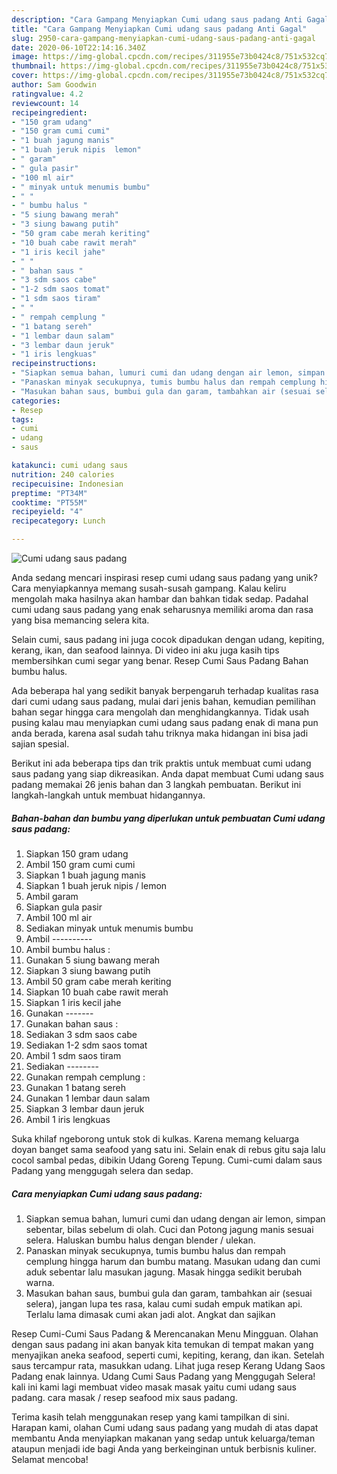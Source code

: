 ```yaml
---
description: "Cara Gampang Menyiapkan Cumi udang saus padang Anti Gagal"
title: "Cara Gampang Menyiapkan Cumi udang saus padang Anti Gagal"
slug: 2950-cara-gampang-menyiapkan-cumi-udang-saus-padang-anti-gagal
date: 2020-06-10T22:14:16.340Z
image: https://img-global.cpcdn.com/recipes/311955e73b0424c8/751x532cq70/cumi-udang-saus-padang-foto-resep-utama.jpg
thumbnail: https://img-global.cpcdn.com/recipes/311955e73b0424c8/751x532cq70/cumi-udang-saus-padang-foto-resep-utama.jpg
cover: https://img-global.cpcdn.com/recipes/311955e73b0424c8/751x532cq70/cumi-udang-saus-padang-foto-resep-utama.jpg
author: Sam Goodwin
ratingvalue: 4.2
reviewcount: 14
recipeingredient:
- "150 gram udang"
- "150 gram cumi cumi"
- "1 buah jagung manis"
- "1 buah jeruk nipis  lemon"
- " garam"
- " gula pasir"
- "100 ml air"
- " minyak untuk menumis bumbu"
- " "
- " bumbu halus "
- "5 siung bawang merah"
- "3 siung bawang putih"
- "50 gram cabe merah keriting"
- "10 buah cabe rawit merah"
- "1 iris kecil jahe"
- " "
- " bahan saus "
- "3 sdm saos cabe"
- "1-2 sdm saos tomat"
- "1 sdm saos tiram"
- " "
- " rempah cemplung "
- "1 batang sereh"
- "1 lembar daun salam"
- "3 lembar daun jeruk"
- "1 iris lengkuas"
recipeinstructions:
- "Siapkan semua bahan, lumuri cumi dan udang dengan air lemon, simpan sebentar, bilas sebelum di olah. Cuci dan Potong jagung manis sesuai selera. Haluskan bumbu halus dengan blender / ulekan."
- "Panaskan minyak secukupnya, tumis bumbu halus dan rempah cemplung hingga harum dan bumbu matang. Masukan udang dan cumi aduk sebentar lalu masukan jagung. Masak hingga sedikit berubah warna."
- "Masukan bahan saus, bumbui gula dan garam, tambahkan air (sesuai selera), jangan lupa tes rasa, kalau cumi sudah empuk matikan api. Terlalu lama dimasak cumi akan jadi alot. Angkat dan sajikan"
categories:
- Resep
tags:
- cumi
- udang
- saus

katakunci: cumi udang saus 
nutrition: 240 calories
recipecuisine: Indonesian
preptime: "PT34M"
cooktime: "PT55M"
recipeyield: "4"
recipecategory: Lunch

---
```



![Cumi udang saus padang](https://img-global.cpcdn.com/recipes/311955e73b0424c8/751x532cq70/cumi-udang-saus-padang-foto-resep-utama.jpg)

Anda sedang mencari inspirasi resep cumi udang saus padang yang unik? Cara menyiapkannya memang susah-susah gampang. Kalau keliru mengolah maka hasilnya akan hambar dan bahkan tidak sedap. Padahal cumi udang saus padang yang enak seharusnya memiliki aroma dan rasa yang bisa memancing selera kita.

Selain cumi, saus padang ini juga cocok dipadukan dengan udang, kepiting, kerang, ikan, dan seafood lainnya. Di video ini aku juga kasih tips membersihkan cumi segar yang benar. Resep Cumi Saus Padang Bahan bumbu halus.

Ada beberapa hal yang sedikit banyak berpengaruh terhadap kualitas rasa dari cumi udang saus padang, mulai dari jenis bahan, kemudian pemilihan bahan segar hingga cara mengolah dan menghidangkannya. Tidak usah pusing kalau mau menyiapkan cumi udang saus padang enak di mana pun anda berada, karena asal sudah tahu triknya maka hidangan ini bisa jadi sajian spesial.


Berikut ini ada beberapa tips dan trik praktis untuk membuat cumi udang saus padang yang siap dikreasikan. Anda dapat membuat Cumi udang saus padang memakai 26 jenis bahan dan 3 langkah pembuatan. Berikut ini langkah-langkah untuk membuat hidangannya.

<!--inarticleads1-->

##### Bahan-bahan dan bumbu yang diperlukan untuk pembuatan Cumi udang saus padang:

1. Siapkan 150 gram udang
1. Ambil 150 gram cumi cumi
1. Siapkan 1 buah jagung manis
1. Siapkan 1 buah jeruk nipis / lemon
1. Ambil  garam
1. Siapkan  gula pasir
1. Ambil 100 ml air
1. Sediakan  minyak untuk menumis bumbu
1. Ambil  ----------
1. Ambil  bumbu halus :
1. Gunakan 5 siung bawang merah
1. Siapkan 3 siung bawang putih
1. Ambil 50 gram cabe merah keriting
1. Siapkan 10 buah cabe rawit merah
1. Siapkan 1 iris kecil jahe
1. Gunakan  -------
1. Gunakan  bahan saus :
1. Sediakan 3 sdm saos cabe
1. Sediakan 1-2 sdm saos tomat
1. Ambil 1 sdm saos tiram
1. Sediakan  --------
1. Gunakan  rempah cemplung :
1. Gunakan 1 batang sereh
1. Gunakan 1 lembar daun salam
1. Siapkan 3 lembar daun jeruk
1. Ambil 1 iris lengkuas


Suka khilaf ngeborong untuk stok di kulkas. Karena memang keluarga doyan banget sama seafood yang satu ini. Selain enak di rebus gitu saja lalu cocol sambal pedas, dibikin Udang Goreng Tepung. Cumi-cumi dalam saus Padang yang menggugah selera dan sedap. 

<!--inarticleads2-->

##### Cara menyiapkan Cumi udang saus padang:

1. Siapkan semua bahan, lumuri cumi dan udang dengan air lemon, simpan sebentar, bilas sebelum di olah. Cuci dan Potong jagung manis sesuai selera. Haluskan bumbu halus dengan blender / ulekan.
1. Panaskan minyak secukupnya, tumis bumbu halus dan rempah cemplung hingga harum dan bumbu matang. Masukan udang dan cumi aduk sebentar lalu masukan jagung. Masak hingga sedikit berubah warna.
1. Masukan bahan saus, bumbui gula dan garam, tambahkan air (sesuai selera), jangan lupa tes rasa, kalau cumi sudah empuk matikan api. Terlalu lama dimasak cumi akan jadi alot. Angkat dan sajikan


Resep Cumi-Cumi Saus Padang &amp; Merencanakan Menu Mingguan. Olahan dengan saus padang ini akan banyak kita temukan di tempat makan yang menyajikan aneka seafood, seperti cumi, kepiting, kerang, dan ikan. Setelah saus tercampur rata, masukkan udang. Lihat juga resep Kerang Udang Saos Padang enak lainnya. Udang Cumi Saus Padang yang Menggugah Selera! kali ini kami lagi membuat video masak masak yaitu cumi udang saus padang. cara masak / resep seafood mix saus padang. 

Terima kasih telah menggunakan resep yang kami tampilkan di sini. Harapan kami, olahan Cumi udang saus padang yang mudah di atas dapat membantu Anda menyiapkan makanan yang sedap untuk keluarga/teman ataupun menjadi ide bagi Anda yang berkeinginan untuk berbisnis kuliner. Selamat mencoba!
